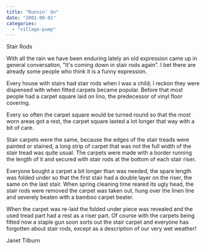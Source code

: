 ```yaml
---
title: "Runnin' On"
date: "2001-09-01"
categories: 
  - "village-pump"
---
```


Stair Rods

With all the rain we have been enduring lately an old expression came up in general conversation, "It's coming down in stair rods again". I bet there are already some people who think it is a funny expression.

Every house with stairs had stair rods when I was a child; I reckon they were dispensed with when fitted carpets became popular. Before that most people had a carpet square laid on lino, the predecessor of vinyl floor covering.

Every so often the carpet square would be turned round so that the most worn areas got a rest, the carpet square lasted a lot longer that way with a bit of care.

Stair carpets were the same, because the edges of the stair treads were painted or stained, a long strip of carpet that was not the full width of the stair tread was quite usual. The carpets were made with a border running the length of it and secured with stair rods at the bottom of each stair riser.

Everyone bought a carpet a bit longer than was needed, the spare length was folded under so that the first stair had a double layer on the riser, the same on the last stair. When spring cleaning time reared its ugly head, the stair rods were removed the carpet was taken out, hung over the linen line and severely beaten with a bamboo carpet beater.

When the carpet was re-laid the folded under piece was revealed and the used tread part had a rest as a riser part. Of course with the carpets being fitted now a staple gun soon sorts out the stair carpet and everyone has forgotten about stair rods, except as a description of our very wet weather!

Janet Tilburn
